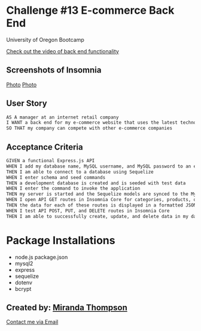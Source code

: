 # Challenge #13 E-commerce Back End 
University of Oregon Bootcamp 

[Check out the video of back end functionality](https://drive.google.com/file/d/1l2k8FUjgBdNtTFyobQ-7pJL9Qnmgs9GX/view)
## Screenshots of Insomnia 
[Photo](./getproduct1.png)
[Photo](./getproducts.png)

## User Story

```md
AS A manager at an internet retail company
I WANT a back end for my e-commerce website that uses the latest technologies
SO THAT my company can compete with other e-commerce companies
```

## Acceptance Criteria

```md
GIVEN a functional Express.js API
WHEN I add my database name, MySQL username, and MySQL password to an environment variable file
THEN I am able to connect to a database using Sequelize
WHEN I enter schema and seed commands
THEN a development database is created and is seeded with test data
WHEN I enter the command to invoke the application
THEN my server is started and the Sequelize models are synced to the MySQL database
WHEN I open API GET routes in Insomnia Core for categories, products, or tags
THEN the data for each of these routes is displayed in a formatted JSON
WHEN I test API POST, PUT, and DELETE routes in Insomnia Core
THEN I am able to successfully create, update, and delete data in my database
```

# Package Installations
* node.js package.json 
* mysql2 
* express 
* sequelize 
* dotenv 
* bcrypt



## Created by: [Miranda Thompson](https://github.com/MirandaT77)
[Contact me via Email](ranileah7@gmail.com)